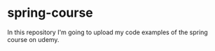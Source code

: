 # spring-course
In this repository I'm going to upload my code examples of the spring course on udemy.
